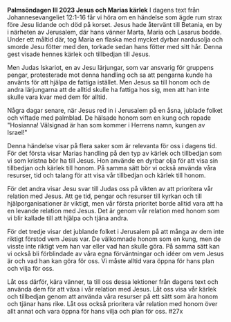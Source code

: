 **Palmsöndagen III 2023 Jesus och Marias kärlek**
I dagens text från Johannesevangeliet 12:1-16 får vi höra om en händelse som ägde rum strax före Jesu lidande och död på korset. Jesus hade återvänt till Betania, en by i närheten av Jerusalem, där hans vänner Marta, Maria och Lasarus bodde. Under ett måltid där, tog Maria en flaska med mycket dyrbar nardusolja och smorde Jesu fötter med den, torkade sedan hans fötter med sitt hår. Denna gest visade hennes kärlek och tillbedjan till Jesus.

Men Judas Iskariot, en av Jesu lärjungar, som var ansvarig för gruppens pengar, protesterade mot denna handling och sa att pengarna kunde ha använts för att hjälpa de fattiga istället. Men Jesus sa till honom och de andra lärjungarna att de alltid skulle ha fattiga hos sig, men att han inte skulle vara kvar med dem för alltid.

Några dagar senare, när Jesus red in i Jerusalem på en åsna, jublade folket och viftade med palmblad. De hälsade honom som en kung och ropade "Hosianna! Välsignad är han som kommer i Herrens namn, kungen av Israel!"

Denna händelse visar på flera saker som är relevanta för oss i dagens tid. För det första visar Marias handling på den typ av kärlek och tillbedjan som vi som kristna bör ha till Jesus. Hon använde en dyrbar olja för att visa sin tillbedjan och kärlek till honom. På samma sätt bör vi också använda våra resurser, tid och talang för att visa vår tillbedjan och kärlek till honom.

För det andra visar Jesu svar till Judas oss på vikten av att prioritera vår relation med Jesus. Att ge tid, pengar och resurser till kyrkan och till hjälporganisationer är viktigt, men vår första prioritet borde alltid vara att ha en levande relation med Jesus. Det är genom vår relation med honom som vi blir kallade till att hjälpa och tjäna andra.

För det tredje visar det jublande folket i Jerusalem på att många av dem inte riktigt förstod vem Jesus var. De välkomnade honom som en kung, men de visste inte riktigt vem han var eller vad han skulle göra. På samma sätt kan vi också bli förblindade av våra egna förväntningar och idéer om vem Jesus är och vad han kan göra för oss. Vi måste alltid vara öppna för hans plan och vilja för oss.

Låt oss därför, kära vänner, ta till oss dessa lektioner från dagens text och använda dem för att växa i vår relation med Jesus. Låt oss visa vår kärlek och tillbedjan genom att använda våra resurser på ett sätt som ära honom och tjänar hans rike. Låt oss också prioritera vår relation med honom över allt annat och vara öppna för hans vilja och plan för oss.
#27x
